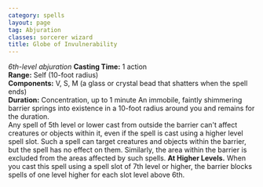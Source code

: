 ```yaml
---
category: spells
layout: page
tag: Abjuration
classes: sorcerer wizard
title: Globe of Invulnerability
---
```


_6th-level abjuration_ **Casting Time:** 1 action    
**Range:** Self (10-foot radius)    
**Components:** V, S, M (a glass or crystal bead that shatters when the spell ends)    
**Duration:** Concentration, up to 1 minute An immobile, faintly shimmering barrier springs into existence in a 10-foot radius around you and remains for the duration.    
Any spell of 5th level or lower cast from outside the barrier can't affect creatures or objects within it, even if the spell is cast using a higher level spell slot. Such a spell can target creatures and objects within the barrier, but the spell has no effect on them. Similarly, the area within the barrier is excluded from the areas affected by such spells. **At Higher Levels.** When you cast this spell using a spell slot of 7th level or higher, the barrier blocks spells of one level higher for each slot level above 6th. 